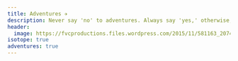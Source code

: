 ```yaml
---
title: Adventures ✈️
description: Never say 'no' to adventures. Always say 'yes,' otherwise, you'll lead a very dull life.
header:
  image: https://fvcproductions.files.wordpress.com/2015/11/581163_207413282713894_160438369_n.jpg
isotope: true
adventures: true
---
```

